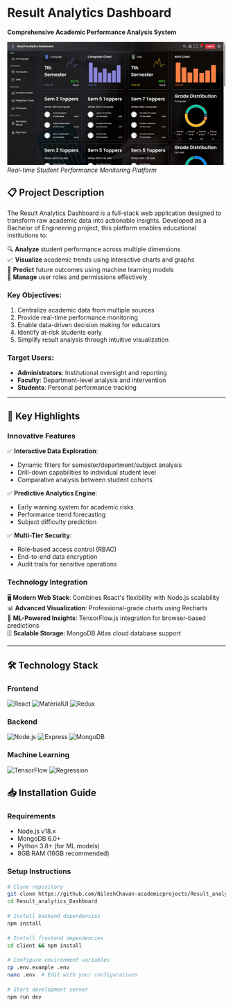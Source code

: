 # Result Analytics Dashboard  
**Comprehensive Academic Performance Analysis System**  

![Dashboard Interface](Dashboard.jpeg)  
*Real-time Student Performance Monitoring Platform*

## 📋 Project Description

The Result Analytics Dashboard is a full-stack web application designed to transform raw academic data into actionable insights. Developed as a Bachelor of Engineering project, this platform enables educational institutions to:

🔍 **Analyze** student performance across multiple dimensions  
📈 **Visualize** academic trends using interactive charts and graphs  
🎯 **Predict** future outcomes using machine learning models  
👥 **Manage** user roles and permissions effectively  

### Key Objectives:
1. Centralize academic data from multiple sources
2. Provide real-time performance monitoring
3. Enable data-driven decision making for educators
4. Identify at-risk students early
5. Simplify result analysis through intuitive visualization

### Target Users:
- **Administrators**: Institutional oversight and reporting
- **Faculty**: Department-level analysis and intervention
- **Students**: Personal performance tracking

---

## 🌟 Key Highlights

### Innovative Features
✅ **Interactive Data Exploration**:  
   - Dynamic filters for semester/department/subject analysis  
   - Drill-down capabilities to individual student level  
   - Comparative analysis between student cohorts  

✅ **Predictive Analytics Engine**:  
   - Early warning system for academic risks  
   - Performance trend forecasting  
   - Subject difficulty prediction  

✅ **Multi-Tier Security**:  
   - Role-based access control (RBAC)  
   - End-to-end data encryption  
   - Audit trails for sensitive operations  

### Technology Integration
🖥️ **Modern Web Stack**: Combines React's flexibility with Node.js scalability  
📊 **Advanced Visualization**: Professional-grade charts using Recharts  
🧠 **ML-Powered Insights**: TensorFlow.js integration for browser-based predictions  
🗄️ **Scalable Storage**: MongoDB Atlas cloud database support  

---
## 🛠️ Technology Stack

### Frontend
![React](https://img.shields.io/badge/React-18.2-61DAFB?logo=react)
![MaterialUI](https://img.shields.io/badge/MaterialUI-5.14-0081CB?logo=mui)
![Redux](https://img.shields.io/badge/Redux-4.2-764ABC?logo=redux)

### Backend
![Node.js](https://img.shields.io/badge/Node.js-18.17-339933?logo=nodedotjs)
![Express](https://img.shields.io/badge/Express-4.18-000000?logo=express)
![MongoDB](https://img.shields.io/badge/MongoDB-6.0-47A248?logo=mongodb)

### Machine Learning
![TensorFlow](https://img.shields.io/badge/TensorFlow.js-4.10-FF6F00?logo=tensorflow)
![Regression](https://img.shields.io/badge/Regression.js-2.0-008080)

## 📥 Installation Guide

### Requirements
- Node.js v18.x
- MongoDB 6.0+
- Python 3.8+ (for ML models)
- 8GB RAM (16GB recommended)

### Setup Instructions
```bash
# Clone repository
git clone https://github.com/NileshChavan-academicprojects/Result_analytics_Dashboard.git
cd Result_analytics_Dashboard

# Install backend dependencies
npm install

# Install frontend dependencies
cd client && npm install

# Configure environment variables
cp .env.example .env
nano .env  # Edit with your configurations

# Start development server
npm run dev

